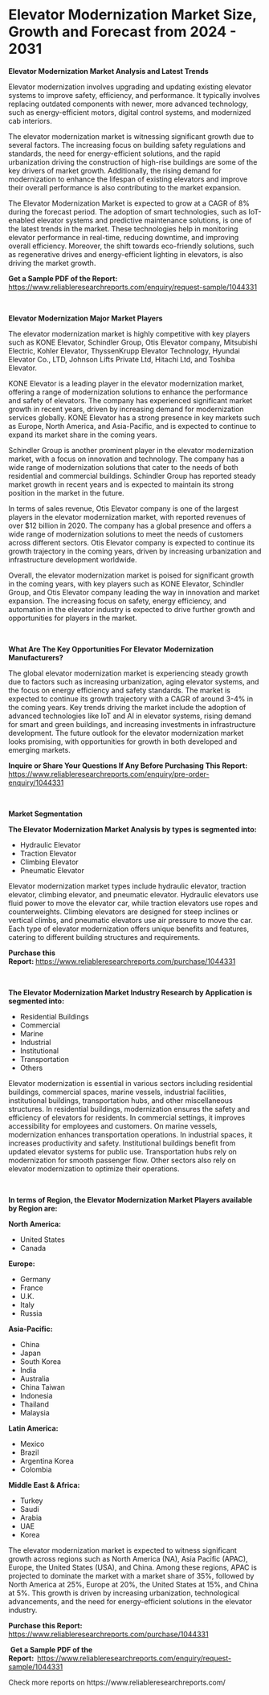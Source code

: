 <p><h1>Elevator Modernization Market Size, Growth and Forecast from 2024 - 2031</h1></p><p><strong>Elevator Modernization Market Analysis and Latest Trends</strong></p>
<p><p>Elevator modernization involves upgrading and updating existing elevator systems to improve safety, efficiency, and performance. It typically involves replacing outdated components with newer, more advanced technology, such as energy-efficient motors, digital control systems, and modernized cab interiors.</p><p>The elevator modernization market is witnessing significant growth due to several factors. The increasing focus on building safety regulations and standards, the need for energy-efficient solutions, and the rapid urbanization driving the construction of high-rise buildings are some of the key drivers of market growth. Additionally, the rising demand for modernization to enhance the lifespan of existing elevators and improve their overall performance is also contributing to the market expansion.</p><p>The Elevator Modernization Market is expected to grow at a CAGR of 8% during the forecast period. The adoption of smart technologies, such as IoT-enabled elevator systems and predictive maintenance solutions, is one of the latest trends in the market. These technologies help in monitoring elevator performance in real-time, reducing downtime, and improving overall efficiency. Moreover, the shift towards eco-friendly solutions, such as regenerative drives and energy-efficient lighting in elevators, is also driving the market growth.</p></p>
<p><strong>Get a Sample PDF of the Report:&nbsp;</strong> <a href="https://www.reliableresearchreports.com/enquiry/request-sample/1044331">https://www.reliableresearchreports.com/enquiry/request-sample/1044331</a></p>
<p>&nbsp;</p>
<p><strong>Elevator Modernization Major Market Players</strong></p>
<p><p>The elevator modernization market is highly competitive with key players such as KONE Elevator, Schindler Group, Otis Elevator company, Mitsubishi Electric, Kohler Elevator, ThyssenKrupp Elevator Technology, Hyundai Elevator Co., LTD, Johnson Lifts Private Ltd, Hitachi Ltd, and Toshiba Elevator.</p><p>KONE Elevator is a leading player in the elevator modernization market, offering a range of modernization solutions to enhance the performance and safety of elevators. The company has experienced significant market growth in recent years, driven by increasing demand for modernization services globally. KONE Elevator has a strong presence in key markets such as Europe, North America, and Asia-Pacific, and is expected to continue to expand its market share in the coming years.</p><p>Schindler Group is another prominent player in the elevator modernization market, with a focus on innovation and technology. The company has a wide range of modernization solutions that cater to the needs of both residential and commercial buildings. Schindler Group has reported steady market growth in recent years and is expected to maintain its strong position in the market in the future.</p><p>In terms of sales revenue, Otis Elevator company is one of the largest players in the elevator modernization market, with reported revenues of over $12 billion in 2020. The company has a global presence and offers a wide range of modernization solutions to meet the needs of customers across different sectors. Otis Elevator company is expected to continue its growth trajectory in the coming years, driven by increasing urbanization and infrastructure development worldwide.</p><p>Overall, the elevator modernization market is poised for significant growth in the coming years, with key players such as KONE Elevator, Schindler Group, and Otis Elevator company leading the way in innovation and market expansion. The increasing focus on safety, energy efficiency, and automation in the elevator industry is expected to drive further growth and opportunities for players in the market.</p></p>
<p>&nbsp;</p>
<p><strong>What Are The Key Opportunities For Elevator Modernization Manufacturers?</strong></p>
<p><p>The global elevator modernization market is experiencing steady growth due to factors such as increasing urbanization, aging elevator systems, and the focus on energy efficiency and safety standards. The market is expected to continue its growth trajectory with a CAGR of around 3-4% in the coming years. Key trends driving the market include the adoption of advanced technologies like IoT and AI in elevator systems, rising demand for smart and green buildings, and increasing investments in infrastructure development. The future outlook for the elevator modernization market looks promising, with opportunities for growth in both developed and emerging markets.</p></p>
<p><strong>Inquire or Share Your Questions If Any Before Purchasing This Report:</strong> <a href="https://www.reliableresearchreports.com/enquiry/pre-order-enquiry/1044331">https://www.reliableresearchreports.com/enquiry/pre-order-enquiry/1044331</a></p>
<p>&nbsp;</p>
<p><strong>Market Segmentation</strong></p>
<p><strong>The Elevator Modernization Market Analysis by types is segmented into:</strong></p>
<p><ul><li>Hydraulic Elevator</li><li>Traction Elevator</li><li>Climbing Elevator</li><li>Pneumatic Elevator</li></ul></p>
<p><p>Elevator modernization market types include hydraulic elevator, traction elevator, climbing elevator, and pneumatic elevator. Hydraulic elevators use fluid power to move the elevator car, while traction elevators use ropes and counterweights. Climbing elevators are designed for steep inclines or vertical climbs, and pneumatic elevators use air pressure to move the car. Each type of elevator modernization offers unique benefits and features, catering to different building structures and requirements.</p></p>
<p><strong>Purchase this Report:&nbsp;</strong><a href="https://www.reliableresearchreports.com/purchase/1044331">https://www.reliableresearchreports.com/purchase/1044331</a></p>
<p>&nbsp;</p>
<p><strong>The Elevator Modernization Market Industry Research by Application is segmented into:</strong></p>
<p><ul><li>Residential Buildings</li><li>Commercial</li><li>Marine</li><li>Industrial</li><li>Institutional</li><li>Transportation</li><li>Others</li></ul></p>
<p><p>Elevator modernization is essential in various sectors including residential buildings, commercial spaces, marine vessels, industrial facilities, institutional buildings, transportation hubs, and other miscellaneous structures. In residential buildings, modernization ensures the safety and efficiency of elevators for residents. In commercial settings, it improves accessibility for employees and customers. On marine vessels, modernization enhances transportation operations. In industrial spaces, it increases productivity and safety. Institutional buildings benefit from updated elevator systems for public use. Transportation hubs rely on modernization for smooth passenger flow. Other sectors also rely on elevator modernization to optimize their operations.</p></p>
<p>&nbsp;</p>
<p><strong>In terms of Region, the Elevator Modernization Market Players available by Region are:</strong></p>
<p>
    <p> <strong> North America: </strong>
        <ul>
            <li>United States</li>
            <li>Canada</li>
        </ul>
        </p> 
    <p> <strong> Europe: </strong>
        <ul>
            <li>Germany</li>
            <li>France</li>
            <li>U.K.</li>
            <li>Italy</li>
            <li>Russia</li>
        </ul>
        </p> 
    <p> <strong> Asia-Pacific: </strong>
        <ul>
            <li>China</li>
            <li>Japan</li>
            <li>South Korea</li>
            <li>India</li>
            <li>Australia</li>
            <li>China Taiwan</li>
            <li>Indonesia</li>
            <li>Thailand</li>
            <li>Malaysia</li>
        </ul>
        </p> 
    <p> <strong> Latin America: </strong>
        <ul>
            <li>Mexico</li>
            <li>Brazil</li>
            <li>Argentina Korea</li>
            <li>Colombia</li>
        </ul>
        </p> 
    <p> <strong> Middle East & Africa: </strong>
        <ul>
            <li>Turkey</li>
            <li>Saudi</li>
            <li>Arabia</li>
            <li>UAE</li>
            <li>Korea</li>
        </ul>
    </p>
    </p>
<p><p>The elevator modernization market is expected to witness significant growth across regions such as North America (NA), Asia Pacific (APAC), Europe, the United States (USA), and China. Among these regions, APAC is projected to dominate the market with a market share of 35%, followed by North America at 25%, Europe at 20%, the United States at 15%, and China at 5%. This growth is driven by increasing urbanization, technological advancements, and the need for energy-efficient solutions in the elevator industry.</p></p>
<p><strong>Purchase this Report: </strong><a href="https://www.reliableresearchreports.com/purchase/1044331">https://www.reliableresearchreports.com/purchase/1044331</a></p>
<p>&nbsp;<strong>Get a Sample PDF of the Report:&nbsp;&nbsp;</strong><a href="https://www.reliableresearchreports.com/enquiry/request-sample/1044331">https://www.reliableresearchreports.com/enquiry/request-sample/1044331</a></p>
<p><strong></strong></p>
<p>Check more reports on https://www.reliableresearchreports.com/</p>